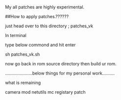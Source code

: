 My all patches are highly experimental.

##How to apply patches.??????

just head over to this directory ; patches_vk

In terminal 

type below commond and hit enter 

sh patches_vk.sh

now go back in rom source directory then build ur rom.


......................below things for my personal work..........

what is remaining

camera mod
netutils
mc registary patch
